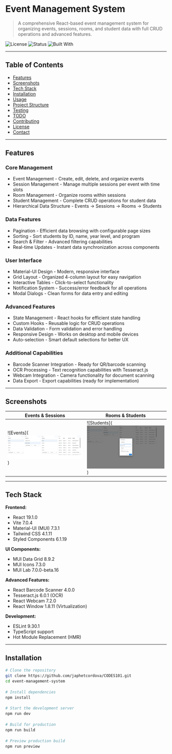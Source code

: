 # Event Management System

> A comprehensive React-based event management system for organizing events, sessions, rooms, and student data with full CRUD operations and advanced features.

![License](https://img.shields.io/badge/license-MIT-blue.svg)
![Status](https://img.shields.io/badge/status-active-brightgreen)
![Built With](https://img.shields.io/badge/built%20with-React%20|%20Vite%20|%20Material-UI-blue)

---

## Table of Contents

- [Features](#features)
- [Screenshots](#screenshots)
- [Tech Stack](#tech-stack)
- [Installation](#installation)
- [Usage](#usage)
- [Project Structure](#project-structure)
- [Testing](#testing)
- [TODO](#todo)
- [Contributing](#contributing)
- [License](#license)
- [Contact](#contact)

---

## Features

### Core Management
- Event Management - Create, edit, delete, and organize events
- Session Management - Manage multiple sessions per event with time slots
- Room Management - Organize rooms within sessions
- Student Management - Complete CRUD operations for student data
- Hierarchical Data Structure - Events → Sessions → Rooms → Students

### Data Features
- Pagination - Efficient data browsing with configurable page sizes
- Sorting - Sort students by ID, name, year level, and program
- Search & Filter - Advanced filtering capabilities
- Real-time Updates - Instant data synchronization across components

### User Interface
- Material-UI Design - Modern, responsive interface
- Grid Layout - Organized 4-column layout for easy navigation
- Interactive Tables - Click-to-select functionality
- Notification System - Success/error feedback for all operations
- Modal Dialogs - Clean forms for data entry and editing

### Advanced Features
- State Management - React hooks for efficient state handling
- Custom Hooks - Reusable logic for CRUD operations
- Data Validation - Form validation and error handling
- Responsive Design - Works on desktop and mobile devices
- Auto-selection - Smart default selections for better UX

### Additional Capabilities
- Barcode Scanner Integration - Ready for QR/barcode scanning
- OCR Processing - Text recognition capabilities with Tesseract.js
- Webcam Integration - Camera functionality for document scanning
- Data Export - Export capabilities (ready for implementation)

---

## Screenshots

| Events & Sessions | Rooms & Students |
|-------------------|------------------|
| ![Events](![over all view](image.png)) | ![Students](![crud functionality](image-1.png)) |

---

## Tech Stack

**Frontend:**
- React 19.1.0
- Vite 7.0.4
- Material-UI (MUI) 7.3.1
- Tailwind CSS 4.1.11
- Styled Components 6.1.19

**UI Components:**
- MUI Data Grid 8.9.2
- MUI Icons 7.3.0
- MUI Lab 7.0.0-beta.16

**Advanced Features:**
- React Barcode Scanner 4.0.0
- Tesseract.js 6.0.1 (OCR)
- React Webcam 7.2.0
- React Window 1.8.11 (Virtualization)

**Development:**
- ESLint 9.30.1
- TypeScript support
- Hot Module Replacement (HMR)

---

## Installation

```bash
# Clone the repository
git clone https://github.com/japhetcordova/CODES101.git
cd event-management-system

# Install dependencies
npm install

# Start the development server
npm run dev

# Build for production
npm run build

# Preview production build
npm run preview

